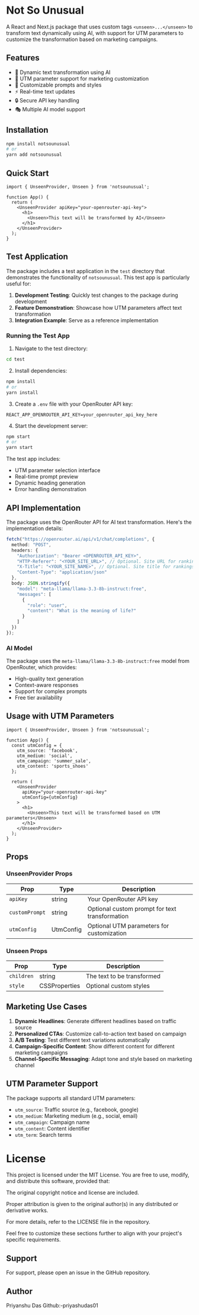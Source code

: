 # Not So Unusual

A React and Next.js package that uses custom tags `<unseen>...</unseen>` to transform text dynamically using AI, with support for UTM parameters to customize the transformation based on marketing campaigns.

## Features

- 🔄 Dynamic text transformation using AI
- 🎯 UTM parameter support for marketing customization
- 🎨 Customizable prompts and styles
- ⚡️ Real-time text updates
- 🔒 Secure API key handling
- 🎭 Multiple AI model support

## Installation

```bash
npm install notsounusual
# or
yarn add notsounusual
```

## Quick Start

```tsx
import { UnseenProvider, Unseen } from 'notsounusual';

function App() {
  return (
    <UnseenProvider apiKey="your-openrouter-api-key">
      <h1>
        <Unseen>This text will be transformed by AI</Unseen>
      </h1>
    </UnseenProvider>
  );
}
```

## Test Application

The package includes a test application in the `test` directory that demonstrates the functionality of `notsounusual`. This test app is particularly useful for:

1. **Development Testing**: Quickly test changes to the package during development
2. **Feature Demonstration**: Showcase how UTM parameters affect text transformation
3. **Integration Example**: Serve as a reference implementation

### Running the Test App

1. Navigate to the test directory:
```bash
cd test
```

2. Install dependencies:
```bash
npm install
# or
yarn install
```

3. Create a `.env` file with your OpenRouter API key:
```
REACT_APP_OPENROUTER_API_KEY=your_openrouter_api_key_here
```

4. Start the development server:
```bash
npm start
# or
yarn start
```

The test app includes:
- UTM parameter selection interface
- Real-time prompt preview
- Dynamic heading generation
- Error handling demonstration

## API Implementation

The package uses the OpenRouter API for AI text transformation. Here's the implementation details:

```typescript
fetch("https://openrouter.ai/api/v1/chat/completions", {
  method: "POST",
  headers: {
    "Authorization": "Bearer <OPENROUTER_API_KEY>",
    "HTTP-Referer": "<YOUR_SITE_URL>", // Optional. Site URL for rankings on openrouter.ai.
    "X-Title": "<YOUR_SITE_NAME>", // Optional. Site title for rankings on openrouter.ai.
    "Content-Type": "application/json"
  },
  body: JSON.stringify({
    "model": "meta-llama/llama-3.3-8b-instruct:free",
    "messages": [
      {
        "role": "user",
        "content": "What is the meaning of life?"
      }
    ]
  })
});
```

### AI Model

The package uses the `meta-llama/llama-3.3-8b-instruct:free` model from OpenRouter, which provides:
- High-quality text generation
- Context-aware responses
- Support for complex prompts
- Free tier availability

## Usage with UTM Parameters

```tsx
import { UnseenProvider, Unseen } from 'notsounusual';

function App() {
  const utmConfig = {
    utm_source: 'facebook',
    utm_medium: 'social',
    utm_campaign: 'summer_sale',
    utm_content: 'sports_shoes'
  };

  return (
    <UnseenProvider 
      apiKey="your-openrouter-api-key"
      utmConfig={utmConfig}
    >
      <h1>
        <Unseen>This text will be transformed based on UTM parameters</Unseen>
      </h1>
    </UnseenProvider>
  );
}
```

## Props

### UnseenProvider Props

| Prop | Type | Description |
|------|------|-------------|
| `apiKey` | string | Your OpenRouter API key |
| `customPrompt` | string | Optional custom prompt for text transformation |
| `utmConfig` | UtmConfig | Optional UTM parameters for customization |

### Unseen Props

| Prop | Type | Description |
|------|------|-------------|
| `children` | string | The text to be transformed |
| `style` | CSSProperties | Optional custom styles |

## Marketing Use Cases

1. **Dynamic Headlines**: Generate different headlines based on traffic source
2. **Personalized CTAs**: Customize call-to-action text based on campaign
3. **A/B Testing**: Test different text variations automatically
4. **Campaign-Specific Content**: Show different content for different marketing campaigns
5. **Channel-Specific Messaging**: Adapt tone and style based on marketing channel

## UTM Parameter Support

The package supports all standard UTM parameters:
- `utm_source`: Traffic source (e.g., facebook, google)
- `utm_medium`: Marketing medium (e.g., social, email)
- `utm_campaign`: Campaign name
- `utm_content`: Content identifier
- `utm_term`: Search terms

# License
This project is licensed under the MIT License. You are free to use, modify, and distribute this software, provided that:

The original copyright notice and license are included.

Proper attribution is given to the original author(s) in any distributed or derivative works.

For more details, refer to the LICENSE file in the repository.

Feel free to customize these sections further to align with your project's specific requirements.

## Support

For support, please open an issue in the GitHub repository.

## Author

Priyanshu Das
Github:-priyashudas01

